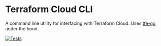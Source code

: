 # Terraform Cloud CLI

A command line utility for interfacing with Terraform Cloud. Uses [tfe-go][] under the hood.

[![Tests](https://github.com/cbsinteractive/tfc-cli/actions/workflows/tests.yml/badge.svg)](https://github.com/cbsinteractive/tfc-cli/actions/workflows/tests.yml)

[tfe-go]: https://github.com/hashicorp/go-tfe
